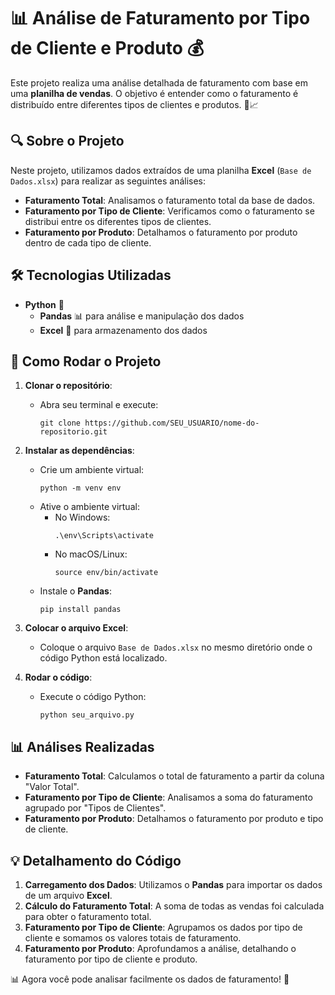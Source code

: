 # 📊 Análise de Faturamento por Tipo de Cliente e Produto 💰

Este projeto realiza uma análise detalhada de faturamento com base em uma **planilha de vendas**. O objetivo é entender como o faturamento é distribuído entre diferentes tipos de clientes e produtos. 💼📈

## 🔍 Sobre o Projeto

Neste projeto, utilizamos dados extraídos de uma planilha **Excel** (`Base de Dados.xlsx`) para realizar as seguintes análises:

- **Faturamento Total**: Analisamos o faturamento total da base de dados.
- **Faturamento por Tipo de Cliente**: Verificamos como o faturamento se distribui entre os diferentes tipos de clientes.
- **Faturamento por Produto**: Detalhamos o faturamento por produto dentro de cada tipo de cliente.

## 🛠️ Tecnologias Utilizadas

- **Python** 🐍
  - **Pandas** 📊 para análise e manipulação dos dados
  - **Excel** 📑 para armazenamento dos dados

## 📂 Como Rodar o Projeto

1. **Clonar o repositório**:
   - Abra seu terminal e execute:
     ```
     git clone https://github.com/SEU_USUARIO/nome-do-repositorio.git
     ```

2. **Instalar as dependências**:
   - Crie um ambiente virtual:
     ```
     python -m venv env
     ```
   - Ative o ambiente virtual:
     - No Windows:
       ```
       .\env\Scripts\activate
       ```
     - No macOS/Linux:
       ```
       source env/bin/activate
       ```
   - Instale o **Pandas**:
     ```
     pip install pandas
     ```

3. **Colocar o arquivo Excel**:
   - Coloque o arquivo `Base de Dados.xlsx` no mesmo diretório onde o código Python está localizado.

4. **Rodar o código**:
   - Execute o código Python:
     ```
     python seu_arquivo.py
     ```

## 📊 Análises Realizadas

- **Faturamento Total**: Calculamos o total de faturamento a partir da coluna "Valor Total".
- **Faturamento por Tipo de Cliente**: Analisamos a soma do faturamento agrupado por "Tipos de Clientes".
- **Faturamento por Produto**: Detalhamos o faturamento por produto e tipo de cliente.

## 💡 Detalhamento do Código

1. **Carregamento dos Dados**: Utilizamos o **Pandas** para importar os dados de um arquivo **Excel**.
2. **Cálculo do Faturamento Total**: A soma de todas as vendas foi calculada para obter o faturamento total.
3. **Faturamento por Tipo de Cliente**: Agrupamos os dados por tipo de cliente e somamos os valores totais de faturamento.
4. **Faturamento por Produto**: Aprofundamos a análise, detalhando o faturamento por tipo de cliente e produto.


📊 Agora você pode analisar facilmente os dados de faturamento! 🚀

